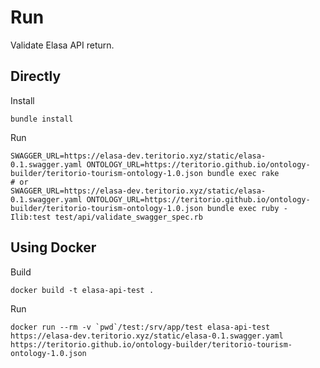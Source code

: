 # Run

Validate Elasa API return.


## Directly

Install
```
bundle install
```

Run
```
SWAGGER_URL=https://elasa-dev.teritorio.xyz/static/elasa-0.1.swagger.yaml ONTOLOGY_URL=https://teritorio.github.io/ontology-builder/teritorio-tourism-ontology-1.0.json bundle exec rake
# or
SWAGGER_URL=https://elasa-dev.teritorio.xyz/static/elasa-0.1.swagger.yaml ONTOLOGY_URL=https://teritorio.github.io/ontology-builder/teritorio-tourism-ontology-1.0.json bundle exec ruby -Ilib:test test/api/validate_swagger_spec.rb
```

## Using Docker

Build
```
docker build -t elasa-api-test .
```

Run
```
docker run --rm -v `pwd`/test:/srv/app/test elasa-api-test https://elasa-dev.teritorio.xyz/static/elasa-0.1.swagger.yaml https://teritorio.github.io/ontology-builder/teritorio-tourism-ontology-1.0.json
```
